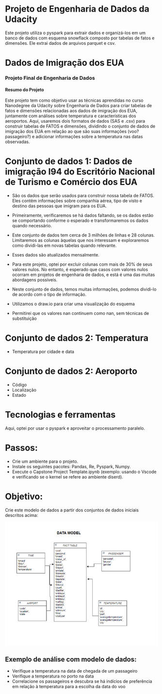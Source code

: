 # Projeto de Engenharia de Dados da Udacity

Este projeto utiliza o pyspark para extrair dados e organizá-los em um banco de dados com esquema snowflack composto por tabelas de fatos e dimensões.
Ele extrai dados de arquivos parquet e csv.



# Dados de Imigração dos EUA

### Projeto Final de Engenharia de Dados

#### Resumo do Projeto
Este projeto tem como objetivo usar as técnicas aprendidas no curso Nanodegree da Udacity sobre Engenharia de Dados para criar tabelas de fatos e dimensões relacionadas aos dados de imigração dos EUA, juntamente com análises sobre temperatura e características dos aeroportos. Aqui, usaremos dois formatos de dados (SAS e .csv) para construir tabelas de FATOS e dimensões, dividindo o conjunto de dados de imigração dos EUA em relação ao que são suas informações (voo? passageiro?) e adicionar informações sobre a temperatura nas datas observadas.

# Conjunto de dados 1: Dados de imigração I94 do Escritório Nacional de Turismo e Comércio dos EUA

- São os dados que serão usados para construir nossa tabela de FATOS. Eles contêm informações sobre companhia aérea, tipo de visto e destino das pessoas que imigram para os EUA.

- Primeiramente, verificaremos se há dados faltando, se os dados estão se comportando conforme o esperado e transformaremos os dados quando necessário.
- Este conjunto de dados tem cerca de 3 milhões de linhas e 28 colunas. Limitaremos as colunas àquelas que nos interessam e exploraremos como dividi-las em novas tabelas quando relevante.
- Esses dados são atualizados mensalmente.
- Para este projeto, optei por excluir colunas com mais de 30% de seus valores nulos. No entanto, é esperado que casos com valores nulos ocorram em projetos de engenharia de dados, e está é uma das muitas abordagens possíveis.
- Neste conjunto de dados, temos muitas informações, podemos dividi-lo de acordo com o tipo de informação.
- Utilizamos o draw.io para criar uma visualização do esquema
- Permitirei que os valores nan continuem como nan, sem técnicas de substituição



# Conjunto de dados 2: Temperatura
- Temperatura por cidade e data


# Conjunto de dados 2: Aeroporto 
- Código
- Localização
- Estado


# Tecnologias e ferramentas 

Aqui, optei por usar o pyspark e aproveitar o processamento paralelo.

# Passos:

- Crie um ambiente para o projeto.
- Instale os seguintes pacotes: Pandas, Re, Pyspark, Numpy.
- Execute o Capstone Project Template.ipynb (exemplo: usando o Vscode e verificando se o kernel se refere ao ambiente diserd).

# Objetivo:

Crie este modelo de dados a partir dos conjuntos de dados iniciais descritos acima:

![alt_text](new_datamodel.PNG)

## Exemplo de análise com modelo de dados:
- Verifique a temperatura na data de chegada de um passageiro
- Verifique a temperatura no porto na data
- Correlacione os passageiros e descubra se há indícios de preferência em relação à temperatura para a escolha da data do voo



